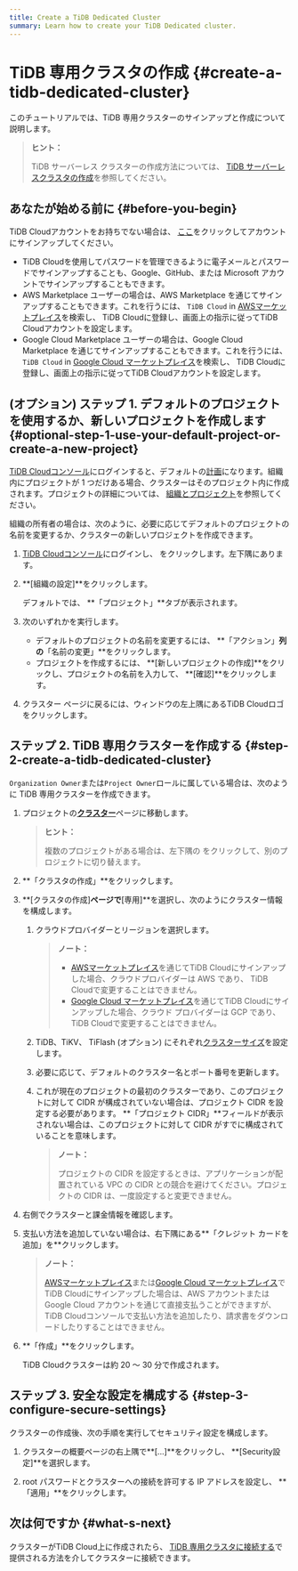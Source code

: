 ```yaml
---
title: Create a TiDB Dedicated Cluster
summary: Learn how to create your TiDB Dedicated cluster.
---
```


# TiDB 専用クラスタの作成 {#create-a-tidb-dedicated-cluster}

このチュートリアルでは、TiDB 専用クラスターのサインアップと作成について説明します。

> **ヒント：**
>
> TiDB サーバーレス クラスターの作成方法については、 [TiDB サーバーレスクラスタの作成](/tidb-cloud/create-tidb-cluster-serverless.md)を参照してください。

## あなたが始める前に {#before-you-begin}

TiDB Cloudアカウントをお持ちでない場合は、 [ここ](https://tidbcloud.com/signup)をクリックしてアカウントにサインアップしてください。

-   TiDB Cloudを使用してパスワードを管理できるように電子メールとパスワードでサインアップすることも、Google、GitHub、または Microsoft アカウントでサインアップすることもできます。
-   AWS Marketplace ユーザーの場合は、AWS Marketplace を通じてサインアップすることもできます。これを行うには、 `TiDB Cloud` in [AWSマーケットプレイス](https://aws.amazon.com/marketplace)を検索し、 TiDB Cloudに登録し、画面上の指示に従ってTiDB Cloudアカウントを設定します。
-   Google Cloud Marketplace ユーザーの場合は、Google Cloud Marketplace を通じてサインアップすることもできます。これを行うには、 `TiDB Cloud` in [Google Cloud マーケットプレイス](https://console.cloud.google.com/marketplace)を検索し、 TiDB Cloudに登録し、画面上の指示に従ってTiDB Cloudアカウントを設定します。

## (オプション) ステップ 1. デフォルトのプロジェクトを使用するか、新しいプロジェクトを作成します {#optional-step-1-use-your-default-project-or-create-a-new-project}

[TiDB Cloudコンソール](https://tidbcloud.com/)にログインすると、デフォルトの[計画](/tidb-cloud/tidb-cloud-glossary.md#project)になります。組織内にプロジェクトが 1 つだけある場合、クラスターはそのプロジェクト内に作成されます。プロジェクトの詳細については、 [組織とプロジェクト](/tidb-cloud/manage-user-access.md#organizations-and-projects)を参照してください。

組織の所有者の場合は、次のように、必要に応じてデフォルトのプロジェクトの名前を変更するか、クラスターの新しいプロジェクトを作成できます。

1.  [TiDB Cloudコンソール](https://tidbcloud.com/)にログインし、 をクリックします。<mdsvgicon name="icon-top-organization">左下隅にあります。</mdsvgicon>

2.  **[組織の設定]**をクリックします。

    デフォルトでは、 **「プロジェクト」**タブが表示されます。

3.  次のいずれかを実行します。

    -   デフォルトのプロジェクトの名前を変更するには、 **「アクション」**列の**「名前の変更」**をクリックします。
    -   プロジェクトを作成するには、 **[新しいプロジェクトの作成]**をクリックし、プロジェクトの名前を入力して、 **[確認]**をクリックします。

4.  クラスター ページに戻るには、ウィンドウの左上隅にあるTiDB Cloudロゴをクリックします。

## ステップ 2. TiDB 専用クラスターを作成する {#step-2-create-a-tidb-dedicated-cluster}

`Organization Owner`または`Project Owner`ロールに属している場合は、次のように TiDB 専用クラスターを作成できます。

1.  プロジェクトの[**クラスター**](https://tidbcloud.com/console/clusters)ページに移動します。

    > **ヒント：**
    >
    > 複数のプロジェクトがある場合は、<mdsvgicon name="icon-left-projects">左下隅の をクリックして、別のプロジェクトに切り替えます。</mdsvgicon>

2.  **「クラスタの作成」**をクリックします。

3.  **[クラスタの作成]**ページで**[専用]**を選択し、次のようにクラスター情報を構成します。

    1.  クラウドプロバイダーとリージョンを選択します。

        > **ノート：**
        >
        > -   [AWSマーケットプレイス](https://aws.amazon.com/marketplace)を通じてTiDB Cloudにサインアップした場合、クラウドプロバイダーは AWS であり、 TiDB Cloudで変更することはできません。
        > -   [Google Cloud マーケットプレイス](https://console.cloud.google.com/marketplace)を通じてTiDB Cloudにサインアップした場合、クラウド プロバイダーは GCP であり、 TiDB Cloudで変更することはできません。

    2.  TiDB、TiKV、 TiFlash (オプション) にそれぞれ[クラスターサイズ](/tidb-cloud/size-your-cluster.md)を設定します。

    3.  必要に応じて、デフォルトのクラスター名とポート番号を更新します。

    4.  これが現在のプロジェクトの最初のクラスターであり、このプロジェクトに対して CIDR が構成されていない場合は、プロジェクト CIDR を設定する必要があります。 **「プロジェクト CIDR」**フィールドが表示されない場合は、このプロジェクトに対して CIDR がすでに構成されていることを意味します。

        > **ノート：**
        >
        > プロジェクトの CIDR を設定するときは、アプリケーションが配置されている VPC の CIDR との競合を避けてください。プロジェクトの CIDR は、一度設定すると変更できません。

4.  右側でクラスターと課金情報を確認します。

5.  支払い方法を追加していない場合は、右下隅にある**「クレジット カードを追加」を**クリックします。

    > **ノート：**
    >
    > [AWSマーケットプレイス](https://aws.amazon.com/marketplace)または[Google Cloud マーケットプレイス](https://console.cloud.google.com/marketplace)でTiDB Cloudにサインアップした場合は、AWS アカウントまたは Google Cloud アカウントを通じて直接支払うことができますが、 TiDB Cloudコンソールで支払い方法を追加したり、請求書をダウンロードしたりすることはできません。

6.  **「作成」**をクリックします。

    TiDB Cloudクラスターは約 20 ～ 30 分で作成されます。

## ステップ 3. 安全な設定を構成する {#step-3-configure-secure-settings}

クラスターの作成後、次の手順を実行してセキュリティ設定を構成します。

1.  クラスターの概要ページの右上隅で**[...]**をクリックし、 **[Security設定]**を選択します。

2.  root パスワードとクラスターへの接続を許可する IP アドレスを設定し、 **「適用」**をクリックします。

## 次は何ですか {#what-s-next}

クラスターがTiDB Cloud上に作成されたら、 [TiDB 専用クラスタに接続する](/tidb-cloud/connect-via-standard-connection-serverless.md)で提供される方法を介してクラスターに接続できます。
